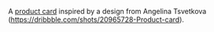 A [product card](https://staging.johndoesit.be/epic/actionnable-card/index) inspired by a design from Angelina Tsvetkova (https://dribbble.com/shots/20965728-Product-card).
